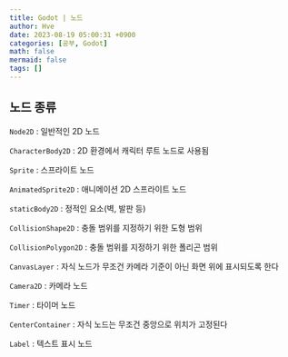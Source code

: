```yaml
---
title: Godot | 노드
author: Hve
date: 2023-08-19 05:00:31 +0900
categories: [공부, Godot]
math: false
mermaid: false
tags: []
---
```


## 노드 종류

`Node2D` : 일반적인 2D 노드

`CharacterBody2D` : 2D 환경에서 캐릭터 루트 노드로 사용됨

`Sprite` : 스프라이트 노드

`AnimatedSprite2D` : 애니메이션 2D 스프라이트 노드

`staticBody2D` : 정적인 요소(벽, 발판 등)

`CollisionShape2D` : 충돌 범위를 지정하기 위한 도형 범위

`CollisionPolygon2D` : 충돌 범위를 지정하기 위한 폴리곤 범위

`CanvasLayer` : 자식 노드가 무조건 카메라 기준이 아닌 화면 위에 표시되도록 한다

`Camera2D` : 카메라 노드

`Timer` : 타이머 노드

`CenterContainer` : 자식 노드는 무조건 중앙으로 위치가 고정된다

`Label` : 텍스트 표시 노드